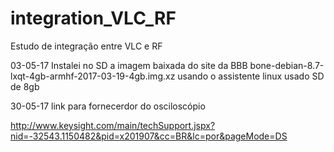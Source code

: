 # integration_VLC_RF
Estudo de integração entre VLC e RF



03-05-17
Instalei no SD a imagem baixada do site da BBB
bone-debian-8.7-lxqt-4gb-armhf-2017-03-19-4gb.img.xz
usando  o assistente linux
usado SD de 8gb

30-05-17
link para fornecerdor do osciloscópio

http://www.keysight.com/main/techSupport.jspx?nid=-32543.1150482&pid=x201907&cc=BR&lc=por&pageMode=DS
